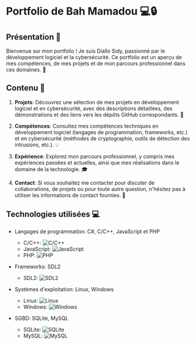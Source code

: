 # Portfolio de Bah Mamadou 💻🔒

## Présentation 🌟

Bienvenue sur mon portfolio ! Je suis Diallo Sidy, passionné par le développement logiciel et la cybersécurité. Ce portfolio est un aperçu de mes compétences, de mes projets et de mon parcours professionnel dans ces domaines. 🚀

## Contenu 📂

1. **Projets**: Découvrez une sélection de mes projets en développement logiciel et en cybersécurité, avec des descriptions détaillées, des démonstrations et des liens vers les dépôts GitHub correspondants. 💼
   
2. **Compétences**: Consultez mes compétences techniques en développement logiciel (langages de programmation, frameworks, etc.) et en cybersécurité (méthodes de cryptographie, outils de détection des intrusions, etc.). 💡

3. **Expérience**: Explorez mon parcours professionnel, y compris mes expériences passées et actuelles, ainsi que mes réalisations dans le domaine de la technologie. 🎓

4. **Contact**: Si vous souhaitez me contacter pour discuter de collaborations, de projets ou pour toute autre question, n'hésitez pas à utiliser les informations de contact fournies. 📧

## Technologies utilisées 💻

- Langages de programmation: C#, C/C++, JavaScript et PHP
  - C/C++: ![C/C++](https://img.shields.io/badge/-C%2FC%2B%2B-00599C?logo=c%2B%2B&logoColor=white)
  - JavaScript: ![JavaScript](https://img.shields.io/badge/-JavaScript-F7DF1E?logo=javascript&logoColor=black)
  - PHP: ![PHP](https://img.shields.io/badge/-PHP-777BB4?logo=php&logoColor=white)

- Frameworks:  SDL2
  - SDL2: ![SDL2](https://img.shields.io/badge/SDL2-FF4500?logo=SDL2&logoColor=white)

- Systèmes d'exploitation: Linux, Windows
  - Linux: ![Linux](https://img.shields.io/badge/Linux-FCC624?logo=linux&logoColor=black)
  - Windows: ![Windows](https://img.shields.io/badge/Windows-0078D6?logo=windows&logoColor=white)
- SGBD: SQLite, MySQL
  - SQLite: ![SQLite](https://img.shields.io/badge/SQLite-003B57?logo=sqlite&logoColor=white)
  - MySQL: ![MySQL](https://img.shields.io/badge/MySQL-4479A1?logo=mysql&logoColor=white)



